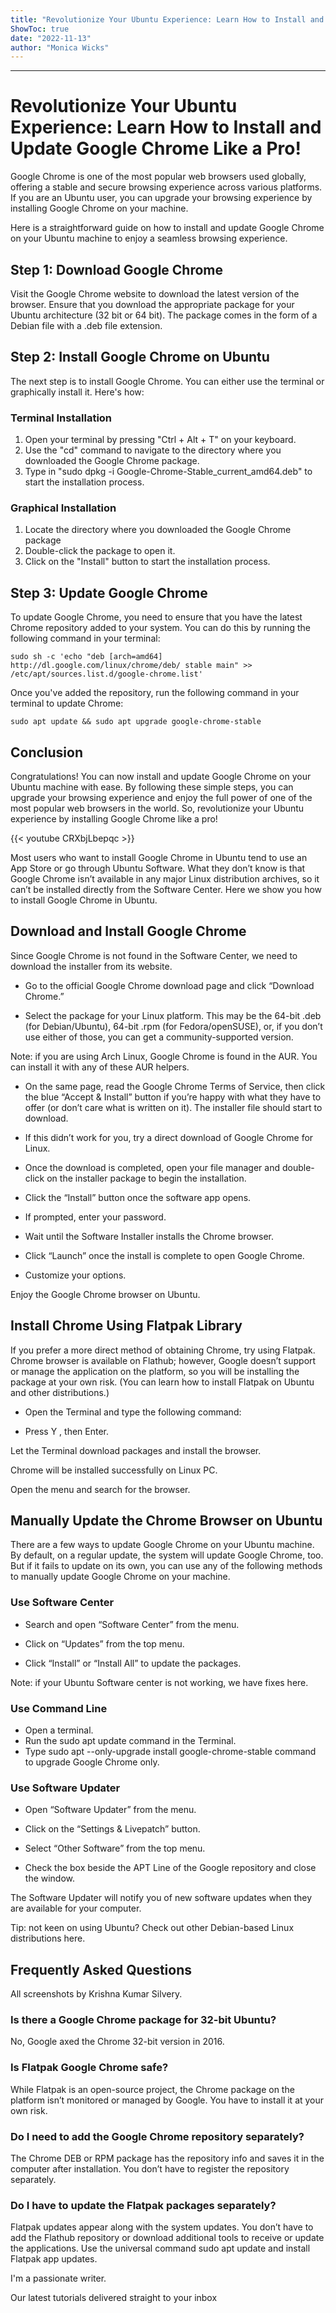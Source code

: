 ```yaml
---
title: "Revolutionize Your Ubuntu Experience: Learn How to Install and Update Google Chrome Like a Pro!"
ShowToc: true 
date: "2022-11-13"
author: "Monica Wicks"
---
```

*****
# Revolutionize Your Ubuntu Experience: Learn How to Install and Update Google Chrome Like a Pro!

Google Chrome is one of the most popular web browsers used globally, offering a stable and secure browsing experience across various platforms. If you are an Ubuntu user, you can upgrade your browsing experience by installing Google Chrome on your machine.

Here is a straightforward guide on how to install and update Google Chrome on your Ubuntu machine to enjoy a seamless browsing experience.

## Step 1: Download Google Chrome

Visit the Google Chrome website to download the latest version of the browser. Ensure that you download the appropriate package for your Ubuntu architecture (32 bit or 64 bit). The package comes in the form of a Debian file with a .deb file extension.

## Step 2: Install Google Chrome on Ubuntu

The next step is to install Google Chrome. You can either use the terminal or graphically install it. Here's how:

### Terminal Installation

1. Open your terminal by pressing "Ctrl + Alt + T" on your keyboard.
2. Use the "cd" command to navigate to the directory where you downloaded the Google Chrome package.
3. Type in "sudo dpkg -i Google-Chrome-Stable_current_amd64.deb" to start the installation process.

### Graphical Installation

1. Locate the directory where you downloaded the Google Chrome package
2. Double-click the package to open it.
3. Click on the "Install" button to start the installation process.

## Step 3: Update Google Chrome

To update Google Chrome, you need to ensure that you have the latest Chrome repository added to your system. You can do this by running the following command in your terminal:

```sudo sh -c 'echo "deb [arch=amd64] http://dl.google.com/linux/chrome/deb/ stable main" >> /etc/apt/sources.list.d/google-chrome.list'```

Once you've added the repository, run the following command in your terminal to update Chrome:

```sudo apt update && sudo apt upgrade google-chrome-stable```

## Conclusion

Congratulations! You can now install and update Google Chrome on your Ubuntu machine with ease. By following these simple steps, you can upgrade your browsing experience and enjoy the full power of one of the most popular web browsers in the world. So, revolutionize your Ubuntu experience by installing Google Chrome like a pro!

{{< youtube CRXbjLbepqc >}} 



Most users who want to install Google Chrome in Ubuntu tend to use an App Store or go through Ubuntu Software. What they don’t know is that Google Chrome isn’t available in any major Linux distribution archives, so it can’t be installed directly from the Software Center. Here we show you how to install Google Chrome in Ubuntu.
 
## Download and Install Google Chrome
 
Since Google Chrome is not found in the Software Center, we need to download the installer from its website.
 
- Go to the official Google Chrome download page and click “Download Chrome.”

 
- Select the package for your Linux platform. This may be the 64-bit .deb (for Debian/Ubuntu), 64-bit .rpm (for Fedora/openSUSE), or, if you don’t use either of those, you can get a community-supported version.

 
Note: if you are using Arch Linux, Google Chrome is found in the AUR. You can install it with any of these AUR helpers.
 
- On the same page, read the Google Chrome Terms of Service, then click the blue “Accept & Install” button if you’re happy with what they have to offer (or don’t care what is written on it). The installer file should start to download.

 
- If this didn’t work for you, try a direct download of Google Chrome for Linux.
 - Once the download is completed, open your file manager and double-click on the installer package to begin the installation.

 
- Click the “Install” button once the software app opens.

 
- If prompted, enter your password.
 - Wait until the Software Installer installs the Chrome browser.

 
- Click “Launch” once the install is complete to open Google Chrome.

 
- Customize your options.

 
Enjoy the Google Chrome browser on Ubuntu.
 
## Install Chrome Using Flatpak Library
 
If you prefer a more direct method of obtaining Chrome, try using Flatpak. Chrome browser is available on Flathub; however, Google doesn’t support or manage the application on the platform, so you will be installing the package at your own risk. (You can learn how to install Flatpak on Ubuntu and other distributions.)
 
- Open the Terminal and type the following command:

 
- Press Y , then  Enter.

 
Let the Terminal download packages and install the browser.
 
Chrome will be installed successfully on Linux PC.
 
Open the menu and search for the browser.
 
## Manually Update the Chrome Browser on Ubuntu
 
There are a few ways to update Google Chrome on your Ubuntu machine. By default, on a regular update, the system will update Google Chrome, too. But if it fails to update on its own, you can use any of the following methods to manually update Google Chrome on your machine.
 
### Use Software Center
 
- Search and open “Software Center” from the menu.

 
- Click on “Updates” from the top menu.

 
- Click “Install” or “Install All” to update the packages.

 
Note: if your Ubuntu Software center is not working, we have fixes here.
 
### Use Command Line
 
- Open a terminal.
 - Run the sudo apt update command in the Terminal.
 - Type sudo apt --only-upgrade install google-chrome-stable command to upgrade Google Chrome only.

 
### Use Software Updater
 
- Open “Software Updater” from the menu.

 
- Click on the “Settings & Livepatch” button.

 
- Select “Other Software” from the top menu.
 - Check the box beside the APT Line of the Google repository and close the window.

 
The Software Updater will notify you of new software updates when they are available for your computer.
 
Tip: not keen on using Ubuntu? Check out other Debian-based Linux distributions here.
 
## Frequently Asked Questions
 
All screenshots by Krishna Kumar Silvery.
 
### Is there a Google Chrome package for 32-bit Ubuntu?
 
No, Google axed the Chrome 32-bit version in 2016.
 
### Is Flatpak Google Chrome safe?
 
While Flatpak is an open-source project, the Chrome package on the platform isn’t monitored or managed by Google. You have to install it at your own risk.
 
### Do I need to add the Google Chrome repository separately?
 
The Chrome DEB or RPM package has the repository info and saves it in the computer after installation. You don’t have to register the repository separately.
 
### Do I have to update the Flatpak packages separately?
 
Flatpak updates appear along with the system updates. You don’t have to add the Flathub repository or download additional tools to receive or update the applications. Use the universal command sudo apt update and install Flatpak app updates.
 
I'm a passionate writer.
 
Our latest tutorials delivered straight to your inbox




